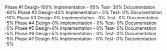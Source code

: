 Phase #1
Design-100%
Implementation - 95%
Test- 30%
Documentation -60%
Phase #2
Design-40%
Implementation - 5%
Test- 0%
Documentation -10%
Phase #3
Design-0%
Implementation - 0%
Test- 0%
Documentation -5%
Phase #4
Design-0%
Implementation - 0%
Test- 0%
Documentation -5%
Phase #5
Design-0%
Implementation - 0%
Test- 0%
Documentation -5%
Phase #6
Design-5%
Implementation - 0%
Test- 0%
Documentation -5%
Phase #7
Design-5%
Implementation - 0%
Test- 0%
Documentation -5%
